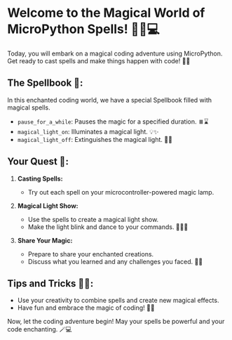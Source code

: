 # Welcome to the Magical World of MicroPython Spells! 🧙‍♂️💻

Today, you will embark on a magical coding adventure using MicroPython. Get ready to cast spells and make things happen with code! 🚀✨

## The Spellbook 📜:

In this enchanted coding world, we have a special Spellbook filled with magical spells.

- `pause_for_a_while`: Pauses the magic for a specified duration. ⏸️⌛
- `magical_light_on`: Illuminates a magical light. 💡✨
- `magical_light_off`: Extinguishes the magical light. 🚫💫

## Your Quest 🌟:

1. **Casting Spells:**
   - Try out each spell on your microcontroller-powered magic lamp.

2. **Magical Light Show:**
   - Use the spells to create a magical light show.
   - Make the light blink and dance to your commands. 🌈🕺💡

3. **Share Your Magic:**
   - Prepare to share your enchanted creations.
   - Discuss what you learned and any challenges you faced. 🤔🌟

## Tips and Tricks 🎩✨:

- Use your creativity to combine spells and create new magical effects.
- Have fun and embrace the magic of coding! 🎉🔮

Now, let the coding adventure begin! May your spells be powerful and your code enchanting. 🪄💻